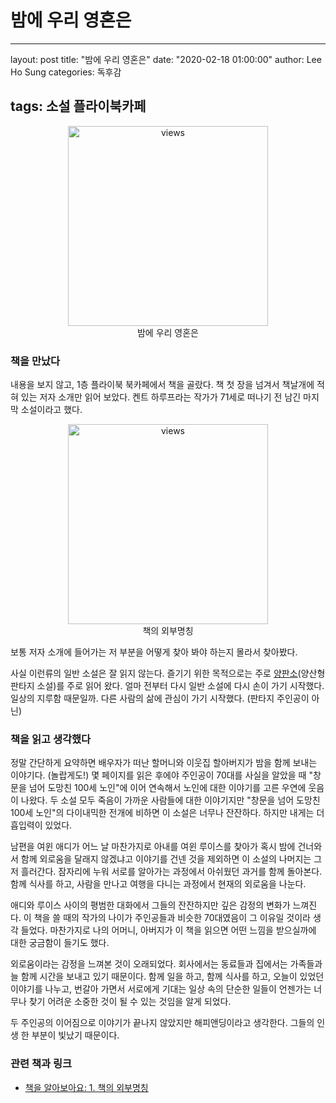 # 밤에 우리 영혼은

---
layout: post
title:  "밤에 우리 영혼은"
date:   "2020-02-18 01:00:00"
author: Lee Ho Sung
categories: 독후감

tags: 소설 플라이북카페
---

<center>
        <figure>
                <img src="http://blog.novice.io/assets/밤에우리영혼은-1.png" width="320" alt="views">
                <figcaption>밤에 우리 영혼은</figcaption>
        </figure>
</center>

### 책을 만났다

내용을 보지 않고, 1층 플라이북 북카페에서 책을 골랐다. 책 첫 장을 넘겨서 책날개에 적혀 있는 저자 소개만 읽어 보았다. 켄트 하루프라는 작가가 71세로 떠나기 전 남긴 마지막 소설이라고 했다.  

<center>
        <figure>
                <img src="http://blog.novice.io/assets/밤에우리영혼은-2.png" width="320" alt="views">
                <figcaption>책의 외부명칭</figcaption>
        </figure>
</center>

보통 저자 소개에 들어가는 저 부분을 어떻게 찾아 봐야 하는지 몰라서 찾아봤다.

사실 이런류의 일반 소설은 잘 읽지 않는다. 즐기기 위한 목적으로는 주로 [양판소](https://namu.wiki/w/%EC%96%91%ED%8C%90%EC%86%8C)(양산형 판타지 소설)를 주로 읽어 왔다. 얼마 전부터 다시 일반 소설에 다시 손이 가기 시작했다. 일상의 지루함 때문일까. 다른 사람의 삶에 관심이 가기 시작했다. (판타지 주인공이 아닌)    

### 책을 읽고 생각했다

정말 간단하게 요약하면 배우자가 떠난 할머니와 이웃집 할아버지가 밤을 함께 보내는 이야기다. (놀랍게도!) 몇 페이지를 읽은 후에야 주인공이 70대를 사실을 알았을 때 "창문을 넘어 도망친 100세 노인"에 이어 연속해서 노인에 대한 이야기를 고른 우연에 웃음이 나왔다. 두 소설 모두 죽음이 가까운 사람들에 대한 이야기지만 "창문을 넘어 도망친 100세 노인"의 다이내믹한 전개에 비하면 이 소설은 너무나 잔잔하다. 하지만 내게는 더 흡입력이 있었다. 

남편을 여윈 애디가 어느 날 마찬가지로 아내를 여윈 루이스를 찾아가 혹시 밤에 건너와서 함께 외로움을 달래지 않겠냐고 이야기를 건넨 것을 제외하면 이 소설의 나머지는 그저 흘러간다. 잠자리에 누워 서로를 알아가는 과정에서  아쉬웠던 과거를 함께 돌아본다. 함께 식사를 하고, 사람을 만나고 여행을 다니는 과정에서 현재의 외로움을 나눈다. 

애디와 루이스 사이의 평범한 대화에서 그들의 잔잔하지만 깊은 감정의 변화가 느껴진다.  이 책을 쓸 때의 작가의 나이가 주인공들과 비슷한 70대였음이 그 이유일 것이라 생각 들었다. 마찬가지로 나의 어머니, 아버지가 이 책을 읽으면 어떤 느낌을 받으실까에 대한 궁금함이 들기도 했다. 

외로움이라는 감정을 느껴본 것이 오래되었다. 회사에서는 동료들과 집에서는 가족들과 늘 함께 시간을 보내고 있기 때문이다. 함께 일을 하고, 함께 식사를 하고, 오늘이 있었던 이야기를 나누고, 번갈아 가면서 서로에게 기대는 일상 속의 단순한 일들이 언젠가는 너무나 찾기 어려운 소중한 것이 될 수 있는 것임을 알게 되었다. 

두 주인공의 이어짐으로 이야기가 끝나지 않았지만 해피앤딩이라고 생각한다. 그들의 인생 한 부분이 빛났기 때문이다. 

### 관련 책과 링크

- [책을 알아보아요: 1. 책의 외부명칭](https://m.blog.naver.com/swingbooks/220597088161)